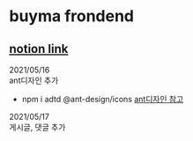 # buyma frondend

## [notion link](https://www.notion.so/buyma-f3a57a4c07e048989d1859560418db0f)


2021/05/16  
ant디자인 추가 
- npm i adtd @ant-design/icons
[ant디자인 참고](https://ant.design/components/overview/)

2021/05/17  
게시글, 댓글 추가